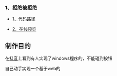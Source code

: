 ### 1、拒绝被拒绝

- [1、代码路径](https://github.com/uasier/webPages/tree/master/Refuse2BeRejected)

- [2、在线预览](https://uasier.github.io/webPages/Refuse2BeRejected/)

## 制作目的
在[抖音](https://m.weibo.cn/status/4254179118039603?sourceType=weixin&from=1082095010&wm=20006_0001&display=0&retcode=6102#&video)上看到有人实现了windows程序的，不能碰到按钮

自己动手实现一个基于web的

